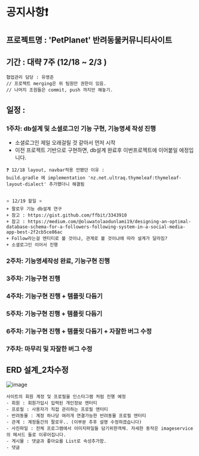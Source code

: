 # 공지사항❗

## 프로젝트명 : 'PetPlanet' 반려동물커뮤니티사이트 
## 기간 : 대략 7주 (12/18 ~ 2/3 )


```
협업관리 담당 : 유영준 
// 프로젝트 merging은 위 팀원만 권한이 있음. 
// 나머지 조원들은 commit, push 까지만 해놓기.
```
## 일정 : 
### 1주차: db설계 및 소셜로그인 기능 구현, 기능명세 작성 진행 
 - 소셜로그인 제일 오래걸릴 것 같아서 먼저 시작
 - 이전 프로젝트 기반으로 구현하면, db설계 완료후 이번프로젝트에 이어붙일 에정입니다.
```
❓ 12/18 layout, navbar적용 안됐던 이유 : 
build.gradle 에 implementation 'nz.net.ultraq.thymeleaf:thymeleaf-layout-dialect' 추가했더니 해결됨


⭐ 12/19 할일 ⭐
+ 팔로우 기능 db설계 연구 
+ 참고 : https://gist.github.com/ffbit/3343910
+ 참고 : https://medium.com/@oluwatolaodunlami19/designing-an-optimal-database-schema-for-a-followers-following-system-in-a-social-media-app-best-2f2cb5ce86ac
+ Follow라는걸 엔티티로 볼 것이냐, 관계로 볼 것이냐에 따라 설계가 달라짐?
+ 소셜로그인 이어서 진행

```
    
### 2주차: 기능명세작성 완료, 기능구현 진행 
### 3주차: 기능구현 진행 
### 4주차: 기능구현 진행  + 템플릿 다듬기
### 5주차: 기능구현 진행  + 템플릿 다듬기
### 6주차: 기능구현 진행  + 템플릿 다듬기 + 자잘한 버그 수정
### 7주차: 마무리 및 자잘한 버그 수정

## ERD 설계_2차수정
![image](https://github.com/second-project-team/project_team4/assets/143607484/39430ae4-52a0-45e0-b981-7826379beb39)




```
사이트의 회원 계정 및 프로필을 인스타그램 처럼 진행 예정
- 회원 : 회원가입시 입력된 개인정보 엔터티
- 프로필 : 사용자가 직접 관리하는 프로필 엔터티
- 반려동물 : 계정 하나당 여러개 연결가능한 반려동물 프로필 엔터티
- 관계 : 계정들간의 팔로우.. (이부분 추후 설명 수정하겠습니다)
- 사진파일 : 전체 프로그램에서 이미지파일들 담기위한객체. 자세한 동작은 imageservice의 메서드 들로 이루어집니다.
- 게시물 : 댓글과 좋아요를 List로 속성추가함.
- 댓글  
 



```
